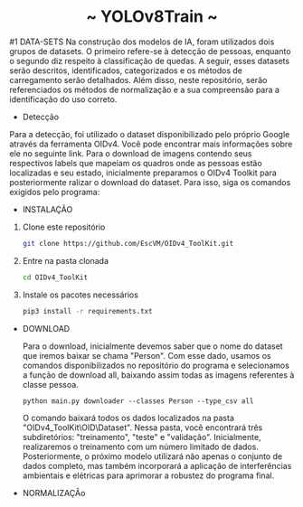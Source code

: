
<h1 align="center"> ~ YOLOv8Train ~ </h1>
 #1 DATA-SETS
  Na construção dos modelos de IA, foram utilizados dois grupos de datasets. O primeiro refere-se à detecção de pessoas, enquanto o segundo diz respeito à classificação de quedas. A seguir, esses datasets serão descritos, identificados, categorizados e os métodos de carregamento serão detalhados. Além disso, neste repositório, serão referenciados os métodos de normalização e a sua compreensão para a identificação do uso correto.

 - Detecção
  
  Para a detecção, foi utilizado o dataset disponibilizado pelo próprio Google através da ferramenta OIDv4. Você pode encontrar mais informações sobre ele no seguinte link. Para o download de imagens contendo seus respectivos labels que mapeiam os quadros onde as pessoas estão localizadas e seu estado, inicialmente preparamos o OIDv4 Toolkit para posteriormente ralizar o download do dataset. Para isso, siga os comandos exigidos pelo programa:
  
  - INSTALAÇÃO
  
  1. Clone este repositório
      ```bash
      git clone https://github.com/EscVM/OIDv4_ToolKit.git
      ```
  2. Entre na pasta clonada
      ```bash
      cd OIDv4_ToolKit
      ```
  3. Instale os pacotes necessários
      ```bash
      pip3 install -r requirements.txt
      ```
  
  - DOWNLOAD
  
    Para o download, inicialmente devemos saber que o nome do dataset que iremos baixar se chama "Person". Com esse dado, usamos os comandos disponibilizados no repositório do programa e selecionamos a função de download all, baixando assim todas as imagens referentes à classe pessoa.
      ```Cmd
      python main.py downloader --classes Person --type_csv all
      ```
      O comando baixará todos os dados localizados na pasta "OIDv4_ToolKit\OID\Dataset". Nessa pasta, você encontrará três subdiretórios: "treinamento", "teste" e "validação". Inicialmente, realizaremos o treinamento com um número limitado de dados. Posteriormente, o próximo modelo utilizará não apenas o conjunto de dados completo, mas também incorporará a aplicação de interferências ambientais e elétricas para aprimorar a robustez do programa final.
  - NORMALIZAÇÂo
      

